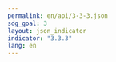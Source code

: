 ```yaml
---
permalink: en/api/3-3-3.json
sdg_goal: 3
layout: json_indicator
indicator: "3.3.3"
lang: en
---
```

